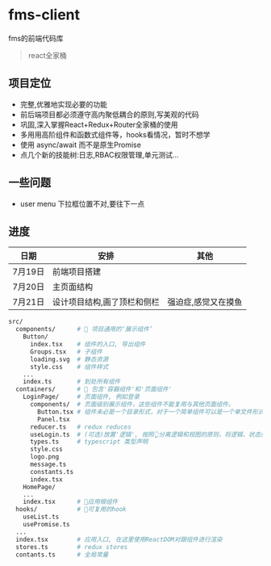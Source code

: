 # fms-client
fms的前端代码库

> react全家桶

## 项目定位

- 完整,优雅地实现必要的功能
- 前后端项目都必须遵守高内聚低耦合的原则,写美观的代码
- 巩固,深入掌握React+Redux+Router全家桶的使用
- 多用用高阶组件和函数式组件等，hooks看情况，暂时不想学
- 使用 async/await 而不是原生Promise
- 点几个新的技能树:日志,RBAC权限管理,单元测试...

## 一些问题
- user menu 下拉框位置不对,要往下一点

## 进度

| 日期    | 安排         | 其他 |
| ------- | ------------ | ---- |
| 7月19日 | 前端项目搭建 |      |
| 7月20日 | 主页面结构   |      |
| 7月21日 | 设计项目结构,画了顶栏和侧栏             | 强迫症,感觉又在摸鱼    |



```sh
src/
  components/      # 🔴 项目通用的‘展示组件’
    Button/
      index.tsx    # 组件的入口, 导出组件
      Groups.tsx   # 子组件
      loading.svg  # 静态资源
      style.css    # 组件样式
    ...
    index.ts       # 到处所有组件
  containers/      # 🔴 包含'容器组件'和'页面组件'
    LoginPage/     # 页面组件, 例如登录
      components/  # 页面级别展示组件，这些组件不能复用与其他页面组件。
        Button.tsx # 组件未必是一个目录形式，对于一个简单组件可以是一个单文件形式. 但还是推荐使用目录，方便扩展
        Panel.tsx
      reducer.ts   # redux reduces
      useLogin.ts  # (可选)放置'逻辑', 按照👆分离逻辑和视图的原则，将逻辑、状态处理抽取到hook文件
      types.ts     # typescript 类型声明
      style.css
      logo.png
      message.ts
      constants.ts
      index.tsx
    HomePage/
    ...
    index.tsx      # 🔴应用根组件
  hooks/           # 🔴可复用的hook
    useList.ts
    usePromise.ts
  ...
  index.tsx        # 应用入口, 在这里使用ReactDOM对跟组件进行渲染
  stores.ts        # redux stores
  contants.ts      # 全局常量
```

